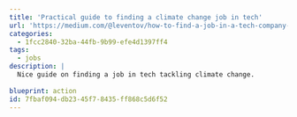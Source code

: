 ```yaml
---
title: 'Practical guide to finding a climate change job in tech'
url: 'https://medium.com/@leventov/how-to-find-a-job-in-a-tech-company-helping-to-combat-climate-change-practical-guide-e212e262a32'
categories:
  - 1fcc2840-32ba-44fb-9b99-efe4d1397ff4
tags:
  - jobs
description: |
  Nice guide on finding a job in tech tackling climate change.
  
blueprint: action
id: 7fbaf094-db23-45f7-8435-ff868c5d6f52
---
```

